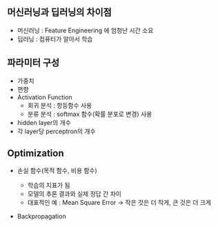 ## 머신러닝과 딥러닝의 차이점
- 머신러닝 : Feature Engineering 에 엄청난 시간 소요
- 딥러닝 : 컴퓨터가 알아서 학습

## 파라미터 구성
- 가중치
- 편향
- Activation Function
  - 회귀 분석 : 항등함수 사용
  - 분류 분석 : softmax 함수(확률 분포로 변경) 사용
- hidden layer의 개수
- 각 layer당 perceptron의 개수

## Optimization
- 손실 함수(목적 함수, 비용 함수)
  - 학습의 지표가 됨
  - 모델의 추론 결과와 실제 정답 간 차이
  - 대표적인 예 : Mean Square Error -> 작은 것은 더 작게, 큰 것은 더 크게
  
- Backpropagation
